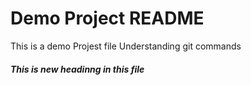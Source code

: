 # Demo Project README
This is a demo Projest file
Understanding git commands
##### This is new headinng in this file